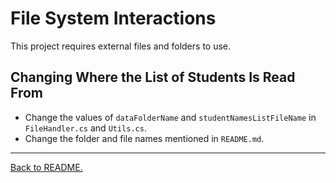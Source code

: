 # File System Interactions

This project requires external files and folders to use.

## Changing Where the List of Students Is Read From

-   Change the values of `dataFolderName` and `studentNamesListFileName` in `FileHandler.cs` and `Utils.cs`.
-   Change the folder and file names mentioned in `README.md`.

---

[Back to README.](../README.md)

